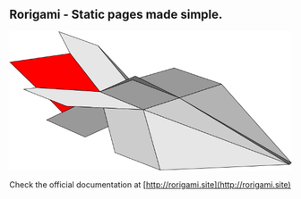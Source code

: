 ## Rorigami - Static pages made simple.

![Rorigami](https://raw.githubusercontent.com/Rorigami/rorigami/master/rorigami.png)

Check the official documentation at [http://rorigami.site](http://rorigami.site)
